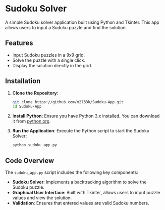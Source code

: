 # Sudoku Solver

A simple Sudoku solver application built using Python and Tkinter. This app allows users to input a Sudoku puzzle and find the solution.

## Features

- Input Sudoku puzzles in a 9x9 grid.
- Solve the puzzle with a single click.
- Display the solution directly in the grid.

## Installation

1. **Clone the Repository**:

    ```bash
    git clone https://github.com/m2l33k/Sudoku-App.git
    cd Sudoku-App
    ```

2. **Install Python**: Ensure you have Python 3.x installed. You can download it from [python.org](https://www.python.org/).

3. **Run the Application**: Execute the Python script to start the Sudoku Solver:

    ```bash
    python sudoku_app.py
    ```

## Code Overview

The `sudoku_app.py` script includes the following key components:

- **Sudoku Solver**: Implements a backtracking algorithm to solve the Sudoku puzzle.
- **Graphical User Interface**: Built with Tkinter, allows users to input puzzle values and view the solution.
- **Validation**: Ensures that entered values are valid Sudoku numbers.
